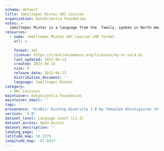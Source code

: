 ```yaml
---
schema: default
title: Jamiltepec Mixtec UKC Lexicon
organization: DataScientia Foundation
notes: >-
  Jamiltepec Mixtec is a language from the  family, spoken in North America. The UKC Lexicon of Jamiltepec Mixtec is represented as a lexico-semantic network. It consists of words, word senses, synsets, as well as sense-level and synset-level relationships.
resources:
  - name: Jamiltepec Mixtec UKC Lexicon LMF format
    url: >-
      
    format: xml
    license: https://creativecommons.org/licenses/by-nc-sa/4.0/
    last_updated: 2023-04-13
    created: 2023-04-13
    size: 0
    release_date: 2023-04-13
    distribution_document: ''
    language: Jamiltepec Mixtec
category:
  - UKC Lexicons
maintainer: DataScientia Foundation
maintainer_email: ''
tags: ''
provenance: 'KinDiv: Kinship Diversity 1.0 by Temuulen Khishigsuren (http://ukc.disi.unitn.it/index.php/kinship/); Princeton WordNet 2.1 by Princeton University (https://wordnet.princeton.edu)'
version: '1.0'
dataset_level: Language Level (L1-2)
dataset_access: Open Access
dataset_description: ''
landing_page: ''
latitude_map: 16.2279
longitude_map: -97.8417
---
```

